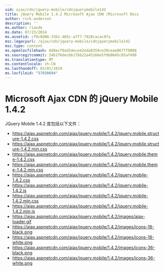 ```yaml
---
uid: ajax/cdn/jquery-mobile/cdnjquerymobile142
title: jQuery Mobile 1.4.2 Microsoft Ajax CDN |Microsoft Docs
author: rick-anderson
description: ''
ms.author: riande
ms.date: 07/23/2014
ms.assetid: cf0c0d88-33b1-465c-a7f7-7928cacac9fa
msc.legacyurl: /ajax/cdn/jquery-mobile/cdnjquerymobile142
msc.type: content
ms.openlocfilehash: 6d8ecf0ad24ece42eda8359ce39ceae0677f9008
ms.sourcegitcommit: 24b1f6decbb17bb22a45166e5fdb0845c65af498
ms.translationtype: MT
ms.contentlocale: zh-CN
ms.lasthandoff: 03/01/2019
ms.locfileid: "57030694"
---
```

<a name="jquery-mobile-142-on-the-microsoft-ajax-cdn"></a>Microsoft Ajax CDN 的 jQuery Mobile 1.4.2
====================
JQuery Mobile 1.4.2 库包括以下文件：

- https://ajax.aspnetcdn.com/ajax/jquery.mobile/1.4.2/jquery.mobile.structure-1.4.2.css
- https://ajax.aspnetcdn.com/ajax/jquery.mobile/1.4.2/jquery.mobile.structure-1.4.2.min.css
- https://ajax.aspnetcdn.com/ajax/jquery.mobile/1.4.2/jquery.mobile.theme-1.4.2.css
- https://ajax.aspnetcdn.com/ajax/jquery.mobile/1.4.2/jquery.mobile.theme-1.4.2.min.css
- https://ajax.aspnetcdn.com/ajax/jquery.mobile/1.4.2/jquery.mobile-1.4.2.css
- https://ajax.aspnetcdn.com/ajax/jquery.mobile/1.4.2/jquery.mobile-1.4.2.js
- https://ajax.aspnetcdn.com/ajax/jquery.mobile/1.4.2/jquery.mobile-1.4.2.min.css
- https://ajax.aspnetcdn.com/ajax/jquery.mobile/1.4.2/jquery.mobile-1.4.2.min.js
- https://ajax.aspnetcdn.com/ajax/jquery.mobile/1.4.2/images/ajax-loader.gif
- https://ajax.aspnetcdn.com/ajax/jquery.mobile/1.4.2/images/icons-18-black.png
- https://ajax.aspnetcdn.com/ajax/jquery.mobile/1.4.2/images/icons-18-white.png
- https://ajax.aspnetcdn.com/ajax/jquery.mobile/1.4.2/images/icons-36-black.png
- https://ajax.aspnetcdn.com/ajax/jquery.mobile/1.4.2/images/icons-36-white.png
